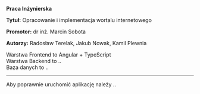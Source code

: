**Praca Inżynierska**

**Tytuł:** Opracowanie i implementacja wortalu internetowego

**Promotor:** dr inż. Marcin Sobota

**Autorzy:** Radosław Terelak, Jakub Nowak, Kamil Plewnia


Warstwa Frontend to Angular + TypeScript  
Warstwa Backend to ..  
Baza danych to ..


______________________________________________________________________________________________________________

Aby poprawnie uruchomić aplikację należy ..
